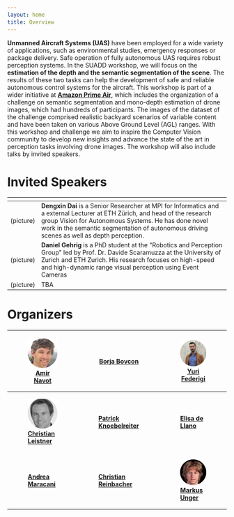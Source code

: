 ```yaml
---
layout: home
title: Overview
---
```


**Unmanned Aircraft Systems (UAS)** have been employed for a wide variety of applications, such as environmental studies, emergency responses or package delivery. Safe operation of fully autonomous UAS requires robust perception systems. In the SUADD workshop, we will focus on the **estimation of the depth and the semantic segmentation of the scene**. The results of these two tasks can help the development of safe and reliable autonomous control systems for the aircraft. This workshop is part of a wider initiative at [**Amazon Prime Air**](https://www.aboutamazon.de/news/innovationen/prime-air), which includes the organization of a challenge on semantic segmentation and mono-depth estimation of drone images, which had hundreds of participants. The images of the dataset of the challenge comprised realistic backyard scenarios of variable content and have been taken on various Above Ground Level (AGL) ranges. With this workshop and challenge we aim to inspire the Computer Vision community to develop new insights and advance the state of the art in perception tasks involving drone images. The workshop will also include talks by invited speakers.

# Invited Speakers

| <!-- -->    | <!-- -->    |
|-------------|-------------|
| (picture) | **Dengxin Dai** is a Senior Researcher at MPI for Informatics and a external Lecturer at ETH Zürich, and head of the research group Vision for Autonomous Systems. He has done novel work in the semantic segmentation of autonomous driving scenes as well as depth perception. |
| (picture) | **Daniel Gehrig** is a PhD student at the "Robotics and Perception Group" led by Prof. Dr. Davide Scaramuzza at the University of Zurich and ETH Zurich. His research focuses on high-speed and high-dynamic range visual perception using Event Cameras |
| (picture) | TBA |

# Organizers

| <figure><img src="images/Amir-Navot.png" width="200px" height="auto" >[Amir Navot](https://www.linkedin.com/in/amir-navot-7939101/)</figure>   | <figure><img src="" width="200px" height="auto" >[Borja Bovcon]()</figure>   | <figure><img src="images/yuri_f.png" width="200px" height="auto" >[Yuri Federigi](https://www.linkedin.com/in/yuri-federigi/)</figure>   |
|-------------|-------------|-------------|
| <figure><img src="images/Christian_L.png" width="200px" height="auto" >[**Christian Leistner**](https://www.linkedin.com/in/christian-leistner-92349583/)</figure>   | <figure><img src="" width="200px" height="auto" >[**Patrick Knoebelreiter**]()</figure>   |<figure><img src="" width="100px" height="auto" >[**Elisa de Llano**]()</figure> |
| <figure><img src="" width="100px" height="auto" >[**Andrea Maracani**]()</figure> | <figure><img src="" width="100px" height="auto" >[**Christian Reinbacher**]()</figure> | <figure><img src="images/markus_u.png" width="200px" height="auto" >[**Markus Unger**]()</figure> |
